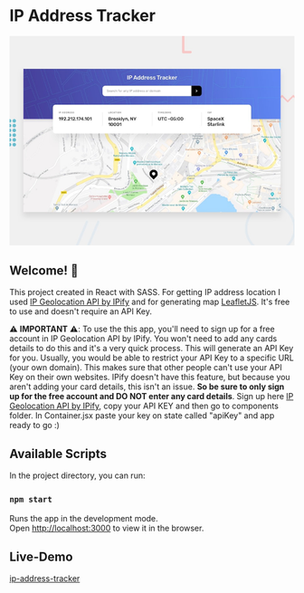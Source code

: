 # IP Address Tracker

![Design preview for the IP Address Tracker](./design/desktop-preview.jpg)

## Welcome! 👋

This project created in React with SASS. For getting IP address location I used [IP Geolocation API by IPify](https://geo.ipify.org/) and for generating map [LeafletJS](https://leafletjs.com/). It's free to use and doesn't require an API Key.

⚠️ **IMPORTANT** ⚠️: To use the this app, you'll need to sign up for a free account in IP Geolocation API by IPify. You won't need to add any cards details to do this and it's a very quick process. This will generate an API Key for you. Usually, you would be able to restrict your API Key to a specific URL (your own domain). This makes sure that other people can't use your API Key on their own websites. IPify doesn't have this feature, but because you aren't adding your card details, this isn't an issue. **So be sure to only sign up for the free account and DO NOT enter any card details**. Sign up here [IP Geolocation API by IPify](https://geo.ipify.org/), copy your API KEY and then go to components folder. In Container.jsx paste your key on state called "apiKey" and app ready to go :)

## Available Scripts

In the project directory, you can run:

### `npm start`

Runs the app in the development mode.\
Open [http://localhost:3000](http://localhost:3000) to view it in the browser.

## Live-Demo

[ip-address-tracker](https://ip-address-tracker-anarseferov.vercel.app/)
